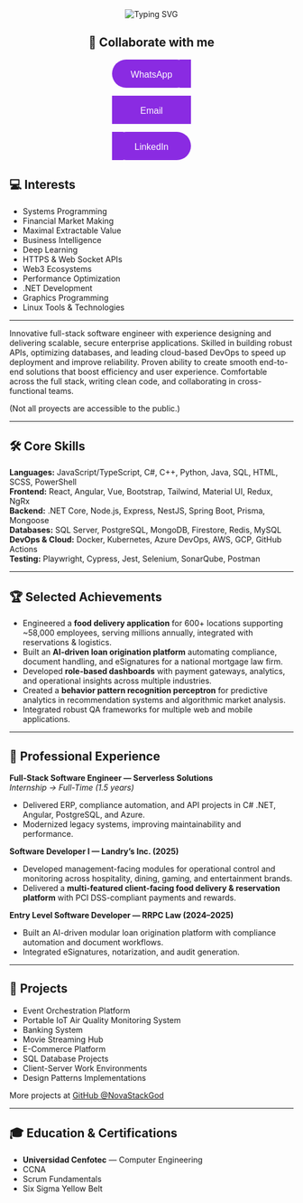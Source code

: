<div align="center">

<img src="https://readme-typing-svg.demolab.com?font=Fira+Code&size=32&duration=3000&pause=200&color=BB00FF&center=true&vCenter=true&width=600&lines=Nova+Stack+Dev" alt="Typing SVG" />

<h2>👤 Collaborate with me</h2>

<!-- WhatsApp (left rounded) -->
[<svg xmlns="http://www.w3.org/2000/svg" width="140" height="50">
  <rect x="0" y="0" width="140" height="50" fill="#8a2be2" rx="25" ry="25"/>
  <rect x="120" y="0" width="20" height="50" fill="#8a2be2"/>
  <text x="50%" y="55%" dominant-baseline="middle" text-anchor="middle"
        font-family="Arial" font-size="16" fill="white">WhatsApp</text>
</svg>](https://wa.me/50672049343)

<!-- Email (square edges) -->
[<svg xmlns="http://www.w3.org/2000/svg" width="140" height="50">
  <rect x="0" y="0" width="140" height="50" fill="#8a2be2" rx="0" ry="0"/>
  <text x="50%" y="55%" dominant-baseline="middle" text-anchor="middle"
        font-family="Arial" font-size="16" fill="white">Email</text>
</svg>](mailto:dfiattv@ucenfotec.ac.cr)

<!-- LinkedIn (right rounded) -->
[<svg xmlns="http://www.w3.org/2000/svg" width="140" height="50">
  <rect x="0" y="0" width="140" height="50" fill="#8a2be2" rx="25" ry="25"/>
  <rect x="0" y="0" width="20" height="50" fill="#8a2be2"/>
  <text x="50%" y="55%" dominant-baseline="middle" text-anchor="middle"
        font-family="Arial" font-size="16" fill="white">LinkedIn</text>
</svg>](https://linkedin.com/in/diego-fiatt)



</div>


## 💻 Interests
- Systems Programming
- Financial Market Making
- Maximal Extractable Value
- Business Intelligence
- Deep Learning
- HTTPS & Web Socket APIs
- Web3 Ecosystems
- Performance Optimization
- .NET Development
- Graphics Programming
- Linux Tools & Technologies

---

Innovative full-stack software engineer with experience designing and delivering scalable, secure enterprise applications. Skilled in building robust APIs, optimizing databases, and leading cloud-based DevOps to speed up deployment and improve reliability. Proven ability to create smooth end-to-end solutions that boost efficiency and user experience. Comfortable across the full stack, writing clean code, and collaborating in cross-functional teams.

(Not all proyects are accessible to the public.)

---

## 🛠 Core Skills
**Languages:** JavaScript/TypeScript, C#, C++, Python, Java, SQL, HTML, SCSS, PowerShell  
**Frontend:** React, Angular, Vue, Bootstrap, Tailwind, Material UI, Redux, NgRx  
**Backend:** .NET Core, Node.js, Express, NestJS, Spring Boot, Prisma, Mongoose  
**Databases:** SQL Server, PostgreSQL, MongoDB, Firestore, Redis, MySQL  
**DevOps & Cloud:** Docker, Kubernetes, Azure DevOps, AWS, GCP, GitHub Actions  
**Testing:** Playwright, Cypress, Jest, Selenium, SonarQube, Postman  

---

## 🏆 Selected Achievements
- Engineered a **food delivery application** for 600+ locations supporting ~58,000 employees, serving millions annually, integrated with reservations & logistics.  
- Built an **AI-driven loan origination platform** automating compliance, document handling, and eSignatures for a national mortgage law firm.  
- Developed **role-based dashboards** with payment gateways, analytics, and operational insights across multiple industries.  
- Created a **behavior pattern recognition perceptron** for predictive analytics in recommendation systems and algorithmic market analysis.  
- Integrated robust QA frameworks for multiple web and mobile applications.  

---

## 💼 Professional Experience
**Full-Stack Software Engineer — Serverless Solutions**  
_Internship → Full-Time (1.5 years)_  
- Delivered ERP, compliance automation, and API projects in C# .NET, Angular, PostgreSQL, and Azure.  
- Modernized legacy systems, improving maintainability and performance.

**Software Developer I — Landry’s Inc. (2025)**  
- Developed management-facing modules for operational control and monitoring across hospitality, dining, gaming, and entertainment brands.  
- Delivered a **multi-featured client-facing food delivery & reservation platform** with PCI DSS-compliant payments and rewards.  

**Entry Level Software Developer — RRPC Law (2024–2025)**  
- Built an AI-driven modular loan origination platform with compliance automation and document workflows.  
- Integrated eSignatures, notarization, and audit generation.  

---

## 📂 Projects
- Event Orchestration Platform  
- Portable IoT Air Quality Monitoring System  
- Banking System  
- Movie Streaming Hub  
- E-Commerce Platform  
- SQL Database Projects  
- Client-Server Work Environments  
- Design Patterns Implementations  

More projects at [GitHub @NovaStackGod](https://github.com/NovaStackGod)  

---

## 🎓 Education & Certifications
- **Universidad Cenfotec** — Computer Engineering  
- CCNA  
- Scrum Fundamentals  
- Six Sigma Yellow Belt

